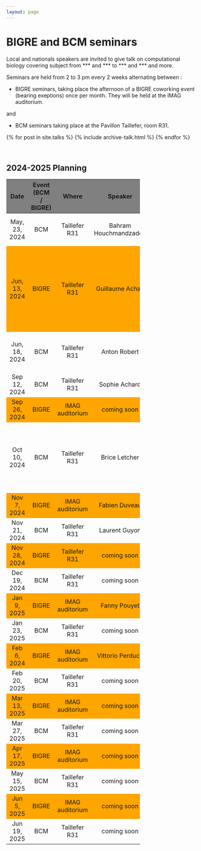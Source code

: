 ```yaml
---
layout: page
---
```


# BIGRE and BCM seminars 

Local and nationals speakers are invited to give talk on computational biology
covering subject from *** and *** to *** and *** and more. 

Seminars are held from 2 to 3 pm every 2 weeks alternating between : 

 - BIGRE seminars, taking place the afternoon of a BIGRE coworking event
   (bearing exeptions) once per month. They will be held at the IMAG
   auditorium. 

and

- BCM seminars taking place at the Pavillon Taillefer, room R31. 


{% for post in site.talks %}
    {% include archive-talk.html %}
{% endfor %}



<br>

## 2024-2025 Planning 
<style>
    .planning {
        width: 70%;
        text-align: center;
    }
    .planning th {
        background: grey;
        word-wrap: break-word;
        text-align: center;
    }
    .planning tr:nth-child(2) { background: orange; }
    .planning tr:nth-child(5) { background: orange; }
    .planning tr:nth-child(7) { background: orange; }
    .planning tr:nth-child(9) { background: orange; }
    .planning tr:nth-child(11) { background: orange; }
    .planning tr:nth-child(13) { background: orange; }
    .planning tr:nth-child(15) { background: orange; }
    .planning tr:nth-child(17) { background: orange; }
    .planning tr:nth-child(19) { background: orange; }

</style>

<div class="planning">


|      Date     | Event (BCM / BIGRE) |      Where      |        Speaker        | Laboratory                    |                                                                Title                                                               |
|:-------------:|:-------------------:|:---------------:|:---------------------:|-------------------------------|:----------------------------------------------------------------------------------------------------------------------------------:|
| May, 23, 2024 |         BCM         |  Taillefer R31  | Bahram Houchmandzadeh | LiPHY, Grenoble               |                                              "Selected topics in evolutionary biology"                                             |
| Jun, 13, 2024 |        BIGRE        |  Taillefer R31  |    Guillaume Achaz    | Collège de France/MNHM, Paris | "Conservation Population genomics : leveraging polymorphisms and recombination to monitor the size variation of any given species" |
| Jun, 18, 2024 |         BCM         |  Taillefer R31  |      Anton Robert     | Centre Cavaillès, Paris       |                                       "Organizing objects of physics for theoretical biology"                                      |
|  Sep 12, 2024 |         BCM         |  Taillefer R31  |     Sophie Achard     | LJK, Grenoble                 |                                                             coming soon                                                            |
|  Sep 26, 2024 |        BIGRE        | IMAG auditorium |      coming soon      |                               |                                                             coming soon                                                            |
|  Oct 10, 2024 |         BCM         |  Taillefer R31  |     Brice Letcher     | LBMC/ENS, Lyon                |                  "Deciphering the function and evolution of programmed DNA elimination in Mesorhabditis nematodes"                 |
|  Nov 7, 2024  |        BIGRE        | IMAG auditorium |     Fabien Duveau     | LBMC/ENS, Lyon                |                                                             coming soon                                                            |
|  Nov 21, 2024 |         BCM         |  Taillefer R31  |     Laurent Guyon     | IRIG/CEA, Grenoble            |                                                             coming soon                                                            |
|  Nov 28, 2024 |        BIGRE        |  Taillefer R31  |      coming soon      |                               |                                                             coming soon                                                            |
|  Dec 19, 2024 |         BCM         |  Taillefer R31  |      coming soon      |                               |                                                             coming soon                                                            |
|  Jan 9, 2025  |        BIGRE        | IMAG auditorium |      Fanny Pouyet     | LISN, Paris                   |                                                             coming soon                                                            |
|  Jan 23, 2025 |         BCM         |  Taillefer R31  |      coming soon      |                               |                                                             coming soon                                                            |
|  Feb 6, 2024  |        BIGRE        | IMAG auditorium |    Vittorio Perduca   | MAP5, Paris                   |                                                             coming soon                                                            |
|  Feb 20, 2025 |         BCM         |  Taillefer R31  |      coming soon      |                               |                                                             coming soon                                                            |
|  Mar 13, 2025 |        BIGRE        | IMAG auditorium |      coming soon      |                               |                                                             coming soon                                                            |
|  Mar 27, 2025 |         BCM         |  Taillefer R31  |      coming soon      |                               |                                                             coming soon                                                            |
|  Apr 17, 2025 |        BIGRE        | IMAG auditorium |      coming soon      |                               |                                                             coming soon                                                            |
|  May 15, 2025 |         BCM         |  Taillefer R31  |      coming soon      |                               |                                                             coming soon                                                            |
|  Jun 5, 2025  |        BIGRE        | IMAG auditorium |      coming soon      |                               |                                                             coming soon                                                            |
|  Jun 19, 2025 |         BCM         |  Taillefer R31  |      coming soon      |                               |                                                             coming soon                                                            |
</div>


